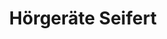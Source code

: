 ---
title: "Hörgeräte Seifert"
url: /nuernberg/hoergeraete-seifert-elisabeth-selbert-platz/
shop: Hörgeräte
---